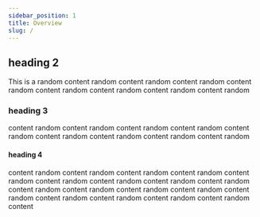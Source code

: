 ```yaml
---
sidebar_position: 1
title: Overview
slug: /
---
```


## heading 2

This is a random content random content random content random content random content random content random content random content random

### heading 3

content random content random content random content random content random content random content random content random content random

#### heading 4

content random content random content random content random content random content random content random content random content random content random content random content random content random content random content random content random content random content random content
